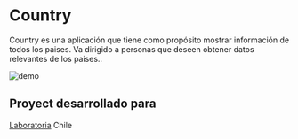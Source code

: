 # Country

Country es una aplicación que tiene como propósito mostrar información de todos los paises. Va dirigido a personas que deseen obtener datos relevantes de los paises..

![demo](src/Components/Containercountry/Containerinput/images/1.png)

## Proyect desarrollado para 

[Laboratoria](http://www.laboratoria.la/) Chile

